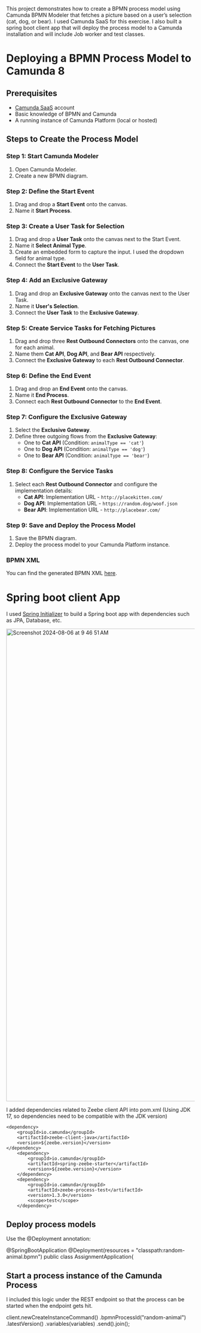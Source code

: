 This project demonstrates how to create a BPMN process model using Camunda BPMN Modeler that fetches a picture based on a user’s selection (cat, dog, or bear). I used Camunda SaaS for this exercise. I also built a spring boot client app that will deploy the process model to a Camunda installation and will include Job worker and test classes.

# Deploying a BPMN Process Model to Camunda 8

## Prerequisites

- [Camunda SaaS](https://camunda.com/platform/) account
- Basic knowledge of BPMN and Camunda
- A running instance of Camunda Platform (local or hosted)

## Steps to Create the Process Model

### Step 1: Start Camunda Modeler

1. Open Camunda Modeler.
2. Create a new BPMN diagram.

### Step 2: Define the Start Event

1. Drag and drop a **Start Event** onto the canvas.
2. Name it **Start Process**.

### Step 3: Create a User Task for Selection

1. Drag and drop a **User Task** onto the canvas next to the Start Event.
2. Name it **Select Animal Type**.
3. Create an embedded form to capture the input. I used the dropdown field for animal type.
4. Connect the **Start Event** to the **User Task**.

### Step 4: Add an Exclusive Gateway

1. Drag and drop an **Exclusive Gateway** onto the canvas next to the User Task.
2. Name it **User's Selection**.
3. Connect the **User Task** to the **Exclusive Gateway**.

### Step 5: Create Service Tasks for Fetching Pictures

1. Drag and drop three **Rest Outbound Connectors** onto the canvas, one for each animal.
2. Name them **Cat API**, **Dog API**, and **Bear API** respectively.
3. Connect the **Exclusive Gateway** to each **Rest Outbound Connector**.

### Step 6: Define the End Event

1. Drag and drop an **End Event** onto the canvas.
2. Name it **End Process**.
3. Connect each **Rest Outbound Connector** to the **End Event**.

### Step 7: Configure the Exclusive Gateway

1. Select the **Exclusive Gateway**.
2. Define three outgoing flows from the **Exclusive Gateway**:
   - One to **Cat API** (Condition: `animalType == 'cat'`)
   - One to **Dog API** (Condition: `animalType == 'dog'`)
   - One to **Bear API** (Condition: `animalType == 'bear'`)

### Step 8: Configure the Service Tasks

1. Select each **Rest Outbound Connector** and configure the implementation details:
   - **Cat API**: Implementation URL - `http://placekitten.com/`
   - **Dog API**: Implementation URL - `https://random.dog/woof.json`
   - **Bear API**: Implementation URL - `http://placebear.com/`

### Step 9: Save and Deploy the Process Model

1. Save the BPMN diagram.
2. Deploy the process model to your Camunda Platform instance.

### BPMN XML

You can find the generated BPMN XML [here](https://github.com/ankitsrivastava/camundaapp/blob/master/src/main/resources/random-animal.bpmn).

# Spring boot client App

I used [Spring Initializer](https://start.spring.io) to build a Spring boot app with dependencies such as JPA, Database, etc.

<img width="1261" alt="Screenshot 2024-08-06 at 9 46 51 AM" src="https://github.com/user-attachments/assets/d8af442b-5b41-4a46-91a5-d84f43736145">

I added dependencies related to Zeebe client API into pom.xml (Using JDK 17, so dependencies need to be compatible with the JDK version)

    <dependency>
      	<groupId>io.camunda</groupId>
      	<artifactId>zeebe-client-java</artifactId>
      	<version>${zeebe.version}</version>
    </dependency>
		<dependency>
		    <groupId>io.camunda</groupId>
		    <artifactId>spring-zeebe-starter</artifactId>
		    <version>${zeebe.version}</version>
		</dependency>
		<dependency>
  			<groupId>io.camunda</groupId>
  			<artifactId>zeebe-process-test</artifactId>
  			<version>1.3.0</version>
  			<scope>test</scope>
		</dependency>

## Deploy process models

Use the @Deployment annotation:

@SpringBootApplication
@Deployment(resources = "classpath:random-animal.bpmn")
public class AssignmentApplication{

## Start a process instance of the Camunda Process
I included this logic under the REST endpoint so that the process can be started when the endpoint gets hit.

client.newCreateInstanceCommand() 
        .bpmnProcessId("random-animal") 
        .latestVersion() 
        .variables(variables) 
        .send().join();


